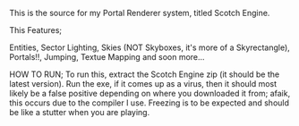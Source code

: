 This is the source for my Portal Renderer system, titled Scotch Engine.

This Features;

Entities,
Sector Lighting,
Skies (NOT Skyboxes, it's more of a Skyrectangle),
Portals!!,
Jumping,
Textue Mapping
and soon more...

HOW TO RUN;
To run this, extract the Scotch Engine zip (it should be the latest version).
Run the exe, if it comes up as a virus, then it should most likely be a false positive depending on where you downloaded it from; afaik, this occurs due to the compiler I use.
Freezing is to be expected and should be like a stutter when you are playing.
